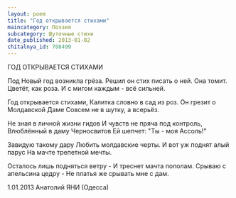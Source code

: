 ```yaml
---
layout: poem
title: "Год открывается стихами"
maincategory: Поэзия
subcategory: Шуточные стихи
date_published: 2013-01-02
chitalnya_id: 708499
---
```




ГОД ОТКРЫВАЕТСЯ СТИХАМИ

Под Новый год возникла грёза.
Решил он стих писать о ней.
Она  томит. Цветёт, как роза.
И с мигом каждым - всё сильней.

Год открывается стихами,
Калитка словно в сад из роз.
Он грезит о Молдавской Даме
Совсем не в шутку, а всерьёз.

Не зная в личной жизни гидов
И чувств не пряча под контроль,
Влюблённый в даму Черносвитов
Ей шепчет: "Ты - моя Ассоль!"

Завидую такому дару
Любить молдавские черты.
И вот уж поднят алый парус
На мачте трепетной мечты.

Осталось лишь подняться ветру -
И треснет мачта пополам.
Срываю с апельсина цедру -
Не платья же срывать мне с дам.

1.01.2013
Анатолий ЯНИ (Одесса)






